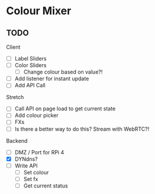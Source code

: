 # Colour Mixer

## TODO

Client

- [ ] Label Sliders
- [ ] Color Sliders
  - [ ] Change colour based on value?!
- [ ] Add listener for instant update
- [ ] Add API Call

Stretch

- [ ] Call API on page load to get current state
- [ ] Add colour picker
- [ ] FXs
- [ ] Is there a better way to do this? Stream with WebRTC?!

Backend

- [ ] DMZ / Port for RPi 4
- [x] DYNdns?
- [ ] Write API
  - [ ] Set colour
  - [ ] Set fx
  - [ ] Get current status
